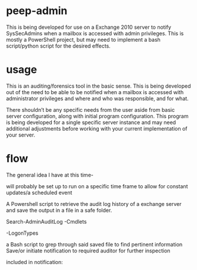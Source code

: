 # peep-admin
This is being developed for use on a Exchange 2010 server to notify SysSecAdmins when a mailbox is accessed with admin privileges. This is mostly a PowerShell project, but may need to implement a bash script/python script for the desired effects.

# usage
This is an auditing/forensics tool in the basic sense. This is being developed out of the need to be able to be notified when a mailbox is accessed with administrator privileges and where and who was responsible, and for what. 

There shouldn’t be any specific needs from the user aside from basic server configuration, along with initial program configuration.
This program is being developed for a single specific server instance and may need additional adjustments before working with your current implementation of your server.

# flow
The general idea I have at this time-

will probably be set up to run on a specific time frame to allow for constant updates/a scheduled event

A Powershell script to retrieve the audit log history of a exchange server and save the output in a file in a safe folder.

Search-AdminAuditLog -Cmdlets

-LogonTypes

a Bash script to grep through said saved file to find pertinent information
Save/or initiate notification to required auditor for further inspection 

included in notification:
